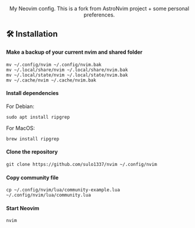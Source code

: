 <p align="center">
My Neovim config. This is a fork from AstroNvim project + some personal preferences.
</p>

## 🛠️ Installation

#### Make a backup of your current nvim and shared folder

```shell
mv ~/.config/nvim ~/.config/nvim.bak
mv ~/.local/share/nvim ~/.local/share/nvim.bak
mv ~/.local/state/nvim ~/.local/state/nvim.bak
mv ~/.cache/nvim ~/.cache/nvim.bak
```

#### Install dependencies
For Debian:
```
sudo apt install ripgrep
```
For MacOS:
```
brew install ripgrep
```

#### Clone the repository

```shell
git clone https://github.com/sulo1337/nvim ~/.config/nvim
```

#### Copy community file
```shell
cp ~/.config/nvim/lua/community-example.lua ~/.config/nvim/lua/community.lua
```

#### Start Neovim

```shell
nvim
```

